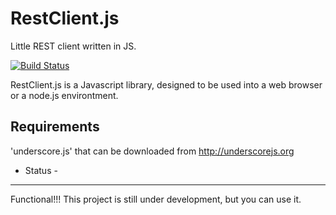 RestClient.js
=============

Little REST client written in JS.

[![Build Status](https://secure.travis-ci.org/colosa/restclient.png?branch=master)](http://travis-ci.org/colosa/restclient)


RestClient.js is a Javascript library, designed to be used into a web browser or a node.js environtment.

Requirements
------------

'underscore.js' that can be downloaded from http://underscorejs.org


- Status -
------------
Functional!!! This project is still under development, but you can use it.
